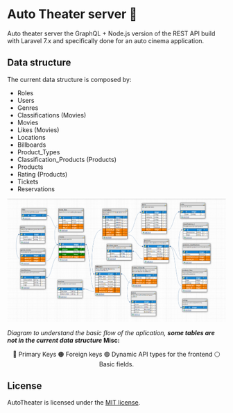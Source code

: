 # Auto Theater server 🎪

Auto theater server the GraphQL + Node.js version of the REST API build with Laravel 7.x and specifically done for an auto cinema application.

<!-- ## Set up
### Prerequisites

1. PHP 7.2+
2. Composer (a dependency manager for PHP)
3. PostgreSQL 9.5+

### Installation

1. `fork` the repository to your account.
2. `clone` your `fork` into your local machine.
3. `cd autotheater-server` on your terminal.
4. Run `composer install` on your terminal to get all the dependecies used.
5. Setup your database environment keep in mind that this server was made using PostgreSQL in mind <br> Here's a quick example of the database connection on the .env file 
   ```
   DB_CONNECTION=pgsql
   DB_HOST=127.0.0.1
   DB_PORT=5432
   DB_DATABASE=autotheater
   DB_USERNAME= <your-username>
   DB_PASSWORD= <password>
   ```
6. Run `composer dump-autoload` to generate optimized files.
7. Once your environment is all setup, run the migrations and seeders.
```
php artisan migrate:refresh --seed
```
8. Run `php artisan serve`, and you're ready to go server must be online on `http://127.0.0.1:8000/`. -->

## Data structure

The current data structure is composed by:

- Roles
- Users
- Genres
- Classifications (Movies)
- Movies
- Likes (Movies)
- Locations
- Billboards
- Product_Types
- Classification_Products (Products)
- Products
- Rating (Products)
- Tickets
- Reservations

<p align="center"><img src="https://github.com/rodzy/Autotheater-server/blob/master/AutoTheater-Database-v.3.PNG"/></p>
<em>Diagram to understand the basic flow of the aplication, <strong>some tables are not in the current data structure </strong></em>
<strong>Misc:</strong>
<p align="center">🔵 Primary Keys 🟠 Foreign keys 🟢 Dynamic API types for the frontend ⚪ Basic fields.</p>


## License

AutoTheater is licensed under the [MIT license](https://opensource.org/licenses/MIT).

